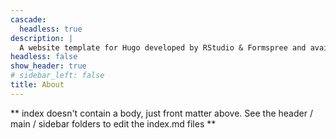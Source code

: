 ```yaml
---
cascade:
  headless: true
description: |
  A website template for Hugo developed by RStudio & Formspree and available for free.
headless: false
show_header: true
# sidebar_left: false
title: About
---
```


** index doesn't contain a body, just front matter above.
See the header / main / sidebar folders to edit the index.md files **

